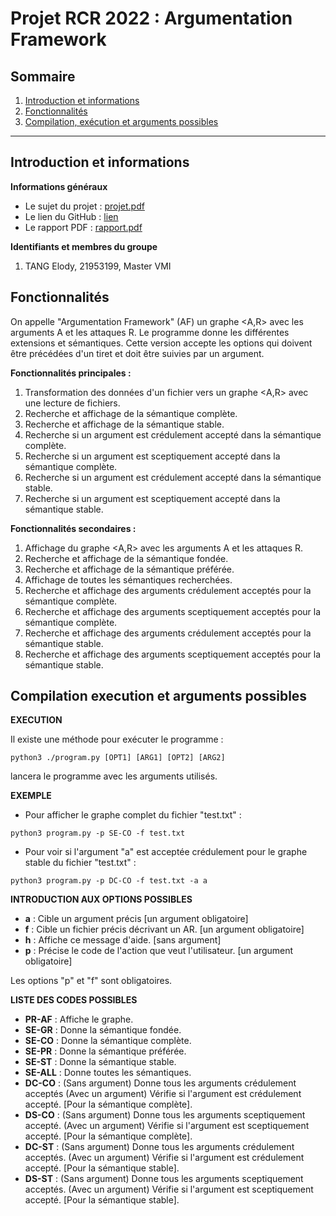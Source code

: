 # Projet RCR 2022 : Argumentation Framework



## Sommaire
1. [Introduction et informations](README.md#introduction-et-informations)
2. [Fonctionnalités](README.md#fonctionnalités)
3. [Compilation, exécution et arguments possibles](README.md#compilation-execution-et-arguments-possibles)

-------------------------------------------------------



## Introduction et informations
**Informations généraux**
- Le sujet du projet : [projet.pdf](https://github.com/eio-ta/argumentation_framework/blob/main/sujet_projet.pdf)
- Le lien du GitHub : [lien](https://github.com/eio-ta/argumentation_framework)
- Le rapport PDF : [rapport.pdf](https://github.com/eio-ta/argumentation_framework/blob/main/rapport.pdf)

**Identifiants et membres du groupe**
1. TANG Elody, 21953199, Master VMI



## Fonctionnalités

On appelle "Argumentation Framework" (AF) un graphe <A,R> avec les arguments A et les attaques R. Le programme donne les différentes extensions et sémantiques. Cette version accepte les options qui doivent être précédées d'un tiret et doit être suivies par un argument.

**Fonctionnalités principales :**

1. Transformation des données d'un fichier vers un graphe <A,R> avec une lecture de fichiers.
2. Recherche et affichage de la sémantique complète.
3. Recherche et affichage de la sémantique stable.
4. Recherche si un argument est crédulement accepté dans la sémantique complète.
5. Recherche si un argument est sceptiquement accepté dans la sémantique complète.
6. Recherche si un argument est crédulement accepté dans la sémantique stable.
7. Recherche si un argument est sceptiquement accepté dans la sémantique stable.

**Fonctionnalités secondaires :**

1. Affichage du graphe <A,R> avec les arguments A et les attaques R.
2. Recherche et affichage de la sémantique fondée.
3. Recherche et affichage de la sémantique préférée.
4. Affichage de toutes les sémantiques recherchées.
5. Recherche et affichage des arguments crédulement acceptés pour la sémantique complète.
6. Recherche et affichage des arguments sceptiquement acceptés pour la sémantique complète.
7. Recherche et affichage des arguments crédulement acceptés pour la sémantique stable.
8. Recherche et affichage des arguments sceptiquement acceptés pour la sémantique stable.




## Compilation execution et arguments possibles


**EXECUTION**

Il existe une méthode pour exécuter le programme :

```python3 ./program.py [OPT1] [ARG1] [OPT2] [ARG2]```

lancera le programme avec les arguments utilisés.


**EXEMPLE**

- Pour afficher le graphe complet du fichier "test.txt" :

```python3 program.py -p SE-CO -f test.txt```

- Pour voir si l'argument "a" est acceptée crédulement pour le graphe stable du fichier "test.txt" :

```python3 program.py -p DC-CO -f test.txt -a a```


**INTRODUCTION AUX OPTIONS POSSIBLES**

- **a** :  Cible un argument précis [un argument obligatoire]
- **f** :  Cible un fichier précis décrivant un AR. [un argument obligatoire]
- **h** :  Affiche ce message d'aide. [sans argument]
- **p** :  Précise le code de l'action que veut l'utilisateur. [un argument obligatoire]

Les options "p" et "f" sont obligatoires.


**LISTE DES CODES POSSIBLES**

- **PR-AF** :   Affiche le graphe.
- **SE-GR** :   Donne la sémantique fondée.
- **SE-CO** :   Donne la sémantique complète.
- **SE-PR** :   Donne la sémantique préférée.
- **SE-ST** :   Donne la sémantique stable.
- **SE-ALL** :  Donne toutes les sémantiques.
- **DC-CO** :   (Sans argument) Donne tous les arguments crédulement acceptés
                (Avec un argument) Vérifie si l'argument est crédulement accepté. [Pour la sémantique complète].
- **DS-CO** :   (Sans argument) Donne tous les arguments sceptiquement accepté.
                (Avec un argument) Vérifie si l'argument est sceptiquement accepté. [Pour la sémantique complète].
- **DC-ST** :   (Sans argument) Donne tous les arguments crédulement acceptés.
                (Avec un argument) Vérifie si l'argument est crédulement accepté. [Pour la sémantique stable].
- **DS-ST** :   (Sans argument) Donne tous les arguments sceptiquement acceptés.
                (Avec un argument) Vérifie si l'argument est sceptiquement accepté. [Pour la sémantique stable].